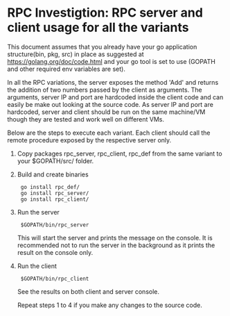 RPC Investigtion: RPC server and client usage for all the variants
==================================================================

This document assumes that you already have your go application structure(bin, pkg, src) in place as suggested at
https://golang.org/doc/code.html and your go tool is set to use (GOPATH and other required env variables are set).

In all the RPC variations, the server exposes the method 'Add' and returns the addition of two numbers passed by the client
as arguments. The arguments, server IP and port are hardcoded inside the client code and can easily be make out looking 
at the source code. As server IP and port are hardcoded, server and client should be run on the same machine/VM though they 
are tested and work well on different VMs. 

Below are the steps to execute each variant. Each client should call the remote procedure exposed by the respective server only.

1. Copy packages rpc_server, rpc_client, rpc_def from the same variant to your $GOPATH/src/ folder.
2. Build and create binaries

        go install rpc_def/
        go install rpc_server/
        go install rpc_client/

3. Run the server

        $GOPATH/bin/rpc_server
        
   This will start the server and prints the message on the console. It is recommended not to run the server in the
   background as it prints the result on the console only.
4. Run the client

        $GOPATH/bin/rpc_client
   See the results on both client and server console.
   
   Repeat steps 1 to 4 if you make any changes to the source code.